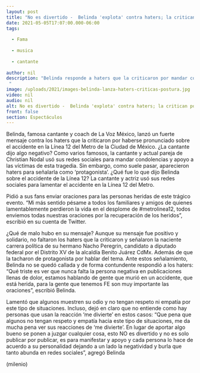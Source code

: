 ```yaml
---
layout: post
title: "No es divertido -  Belinda 'explota' contra haters; la critican por hablar de la tragedia de la Línea 12"
date: 2021-05-05T17:07:00.000-06:00
tags:
  
  - Fama
  
  - musica
  
  - cantante
  
author: nil
description: "Belinda responde a haters que la criticaron por mandar condolencia a las víctimas de la tragedia de la Línea 12 del Metro de la Ciudad de México.  "
image: /uploads/2021/images-belinda-lanza-haters-criticas-postura.jpg
video: nil
audio: nil
alt: No es divertido -  Belinda 'explota' contra haters; la critican por hablar de la tragedia de la Línea 12
front: false
section: Espectáculos
---
```


Belinda, famosa cantante y coach de La Voz México, lanzó un fuerte mensaje contra los haters que la criticaron por haberse pronunciado sobre el accidente en la Línea 12 del Metro de la Ciudad de México. ¿La cantante dijo algo negativo? Como varios famosos, la cantante y actual pareja de Christian Nodal usó sus redes sociales para mandar condolencias y apoyo a las víctimas de esta tragedia. Sin embargo, como suele pasar, aparecieron haters para señalarla como ‘protagonista’. ¿Qué fue lo que dijo Belinda sobre el accidente de la Línea 12? La cantante y actriz usó sus redes sociales para lamentar el accidente en la Línea 12 del Metro.

Pidió a sus fans enviar oraciones para las personas heridas de este trágico evento. “Mi más sentido pésame a todos los familiares y amigos de quienes lamentablemente perdieron la vida en el desplome de #metrolinea12, todos enviemos todas nuestras oraciones por la recuperación de los heridos”, escribió en su cuenta de Twitter. 

¿Qué de malo hubo en su mensaje? Aunque su mensaje fue positivo y solidario, no faltaron los haters que la criticaron y señalaron la naciente carrera política de su hermano Nacho Peregrin, candidato a diputado federal por el Distrito XV de la alcaldía Benito Juárez CdMx. Además de que la tacharon de protagonista por hablar del tema. Ante estos señalamiento, Belinda no se quedó callada y de forma contundente respondió a los haters: “Qué triste es ver que nunca falta la persona negativa en publicaciones llenas de dolor, estamos hablando de gente que murió en un accidente, que está herida, para la gente que tenemos FE son muy importante las oraciones”, escribió Belinda. 

Lamentó que algunos muestren su odio y no tengan respeto ni empatía por este tipo de situaciones. Incluso, dejó en claro que no entiende como hay personas que usan la reacción ‘me divierte’ en estos casos: “Que pena que algunos no tengan respeto y empatía hacia este tipo de situaciones, me da mucha pena ver sus reacciones de ‘me divierte’. En lugar de aportar algo bueno se ponen a juzgar cualquier cosa, esto NO es divertido y no es solo publicar por publicar, es para manifestar y apoyo y cada persona lo hace de acuerdo a su personalidad dejando a un lado la negatividad y burla que tanto abunda en redes sociales”, agregó Belinda 

(milenio)